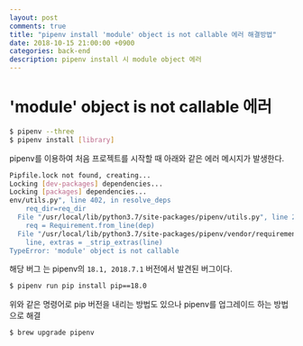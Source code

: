 ```yaml
---
layout: post
comments: true
title: "pipenv install 'module' object is not callable 에러 해결방법"
date: 2018-10-15 21:00:00 +0900
categories: back-end
description: pipenv install 시 module object 에러
---
```


# 'module' object is not callable 에러

```bash
$ pipenv --three
$ pipenv install [library]
```

pipenv를 이용하여 처음 프로젝트를 시작할 때 아래와 같은 에러 메시지가 발생한다.

```bash
Pipfile.lock not found, creating...
Locking [dev-packages] dependencies...
Locking [packages] dependencies...
env/utils.py", line 402, in resolve_deps
    req_dir=req_dir
  File "/usr/local/lib/python3.7/site-packages/pipenv/utils.py", line 250, in actually_resolve_deps
    req = Requirement.from_line(dep)
  File "/usr/local/lib/python3.7/site-packages/pipenv/vendor/requirementslib/models/requirements.py", line 704, in from_line
    line, extras = _strip_extras(line)
TypeError: 'module' object is not callable
```

해당 버그 는 pipenv의 `18.1, 2018.7.1` 버전에서 발견된 버그이다.

```bash
$ pipenv run pip install pip==18.0
```

위와 같은 명령어로 pip 버전을 내리는 방법도 있으나 pipenv를 업그레이드 하는 방법으로 해결

```bash
$ brew upgrade pipenv
```

